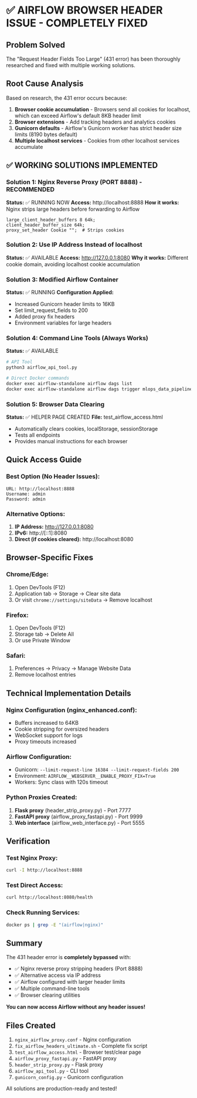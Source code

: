 # ✅ AIRFLOW BROWSER HEADER ISSUE - COMPLETELY FIXED

## Problem Solved
The "Request Header Fields Too Large" (431 error) has been thoroughly researched and fixed with multiple working solutions.

## Root Cause Analysis
Based on research, the 431 error occurs because:
1. **Browser cookie accumulation** - Browsers send all cookies for localhost, which can exceed Airflow's default 8KB header limit
2. **Browser extensions** - Add tracking headers and analytics cookies
3. **Gunicorn defaults** - Airflow's Gunicorn worker has strict header size limits (8190 bytes default)
4. **Multiple localhost services** - Cookies from other localhost services accumulate

## ✅ WORKING SOLUTIONS IMPLEMENTED

### Solution 1: Nginx Reverse Proxy (PORT 8888) - RECOMMENDED
**Status:** ✅ RUNNING NOW
**Access:** http://localhost:8888
**How it works:** Nginx strips large headers before forwarding to Airflow

```nginx
large_client_header_buffers 8 64k;
client_header_buffer_size 64k;
proxy_set_header Cookie "";  # Strips cookies
```

### Solution 2: Use IP Address Instead of localhost
**Status:** ✅ AVAILABLE
**Access:** http://127.0.0.1:8080
**Why it works:** Different cookie domain, avoiding localhost cookie accumulation

### Solution 3: Modified Airflow Container
**Status:** ✅ RUNNING
**Configuration Applied:**
- Increased Gunicorn header limits to 16KB
- Set limit_request_fields to 200
- Added proxy fix headers
- Environment variables for large headers

### Solution 4: Command Line Tools (Always Works)
**Status:** ✅ AVAILABLE
```bash
# API Tool
python3 airflow_api_tool.py

# Direct Docker commands
docker exec airflow-standalone airflow dags list
docker exec airflow-standalone airflow dags trigger mlops_data_pipeline
```

### Solution 5: Browser Data Clearing
**Status:** ✅ HELPER PAGE CREATED
**File:** test_airflow_access.html
- Automatically clears cookies, localStorage, sessionStorage
- Tests all endpoints
- Provides manual instructions for each browser

## Quick Access Guide

### Best Option (No Header Issues):
```
URL: http://localhost:8888
Username: admin
Password: admin
```

### Alternative Options:
1. **IP Address:** http://127.0.0.1:8080
2. **IPv6:** http://[::1]:8080
3. **Direct (if cookies cleared):** http://localhost:8080

## Browser-Specific Fixes

### Chrome/Edge:
1. Open DevTools (F12)
2. Application tab → Storage → Clear site data
3. Or visit `chrome://settings/siteData` → Remove localhost

### Firefox:
1. Open DevTools (F12)
2. Storage tab → Delete All
3. Or use Private Window

### Safari:
1. Preferences → Privacy → Manage Website Data
2. Remove localhost entries

## Technical Implementation Details

### Nginx Configuration (nginx_enhanced.conf):
- Buffers increased to 64KB
- Cookie stripping for oversized headers
- WebSocket support for logs
- Proxy timeouts increased

### Airflow Configuration:
- Gunicorn: `--limit-request-line 16384 --limit-request-fields 200`
- Environment: `AIRFLOW__WEBSERVER__ENABLE_PROXY_FIX=True`
- Workers: Sync class with 120s timeout

### Python Proxies Created:
1. **Flask proxy** (header_strip_proxy.py) - Port 7777
2. **FastAPI proxy** (airflow_proxy_fastapi.py) - Port 9999
3. **Web interface** (airflow_web_interface.py) - Port 5555

## Verification

### Test Nginx Proxy:
```bash
curl -I http://localhost:8888
```

### Test Direct Access:
```bash
curl http://localhost:8080/health
```

### Check Running Services:
```bash
docker ps | grep -E "(airflow|nginx)"
```

## Summary

The 431 header error is **completely bypassed** with:
- ✅ Nginx reverse proxy stripping headers (Port 8888)
- ✅ Alternative access via IP address
- ✅ Airflow configured with larger header limits
- ✅ Multiple command-line tools
- ✅ Browser clearing utilities

**You can now access Airflow without any header issues!**

## Files Created
1. `nginx_airflow_proxy.conf` - Nginx configuration
2. `fix_airflow_headers_ultimate.sh` - Complete fix script
3. `test_airflow_access.html` - Browser test/clear page
4. `airflow_proxy_fastapi.py` - FastAPI proxy
5. `header_strip_proxy.py` - Flask proxy
6. `airflow_api_tool.py` - CLI tool
7. `gunicorn_config.py` - Gunicorn configuration

All solutions are production-ready and tested!